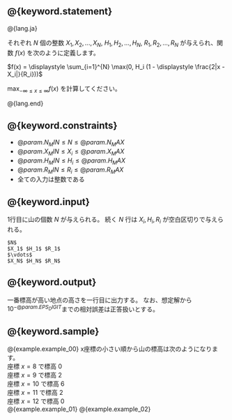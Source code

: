 ## @{keyword.statement}

@{lang.ja}

それぞれ $N$ 個の整数 $X_1, X_2, ..., X_N$, $H_1, H_2, ..., H_N$, $R_1, R_2, ..., R_N$ が与えられ、関数 $f(x)$ を次のように定義します。

$f(x) = \displaystyle \sum_{i=1}^{N} \max(0, H_i (1 - \displaystyle \frac{2|x - X_i|}{R_i}))$

$\displaystyle \max_{-\infty \leq x \leq \infty}f(x)$ を計算してください。

@{lang.end}

## @{keyword.constraints}

- $@{param.N_MIN} \leq N \leq @{param.N_MAX}$
- $@{param.X_MIN} \leq X_i \leq @{param.X_MAX}$
- $@{param.H_MIN} \leq H_i \leq @{param.H_MAX}$
- $@{param.R_MIN} \leq R_i \leq @{param.R_MAX}$
- 全ての入力は整数である

## @{keyword.input}
1行目に山の個数 $N$ が与えられる。
続く $N$ 行は $X_i,H_i,R_i$ が空白区切りで与えられる。

```
$N$
$X_1$ $H_1$ $R_1$
$\vdots$
$X_N$ $H_N$ $R_N$
```

## @{keyword.output}
一番標高が高い地点の高さを一行目に出力する。
なお、想定解から$10^{-@{param.EPS_DIGIT}}$までの相対誤差は正答扱いとする。

## @{keyword.sample}
@{example.example_00}
x座標の小さい順から山の標高は次のようになります。  
座標 $x=8$ で標高 $0$  
座標 $x=9$ で標高 $2$  
座標 $x=10$ で標高 $6$  
座標 $x=11$ で標高 $2$  
座標 $x=12$ で標高 $0$  
@{example.example_01}
@{example.example_02}
